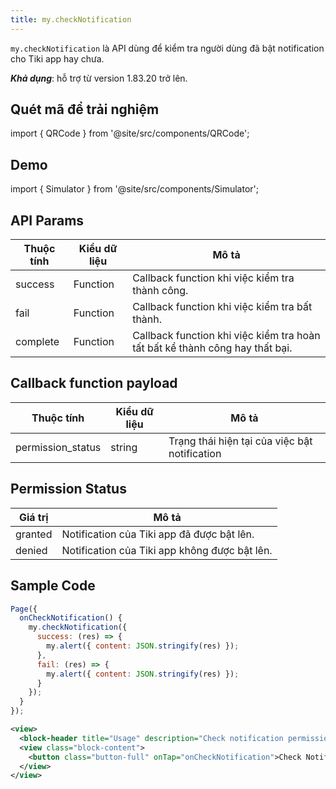 ```yaml
---
title: my.checkNotification
---
```


`my.checkNotification` là API dùng để kiểm tra người dùng đã bật notification cho Tiki app hay chưa.

**_Khả dụng_**: hỗ trợ từ version 1.83.20 trở lên.

## Quét mã để trải nghiệm

import { QRCode } from '@site/src/components/QRCode';

<QRCode page="pages/api/check-notification/index" />

## Demo

import { Simulator } from '@site/src/components/Simulator';

<Simulator page="pages/api/check-notification/index" />

## API Params

| Thuộc tính | Kiểu dữ liệu | Mô tả                                                                        |
| ---------- | ------------ | ---------------------------------------------------------------------------- |
| success    | Function     | Callback function khi việc kiểm tra thành công.                              |
| fail       | Function     | Callback function khi việc kiểm tra bất thành.                               |
| complete   | Function     | Callback function khi việc kiểm tra hoàn tất bất kể thành công hay thất bại. |

## Callback function payload

| Thuộc tính        | Kiểu dữ liệu | Mô tả                                         |
| ----------------- | ------------ | --------------------------------------------- |
| permission_status | string       | Trạng thái hiện tại của việc bật notification |

## Permission Status

| Giá trị | Mô tả                                         |
| ------- | --------------------------------------------- |
| granted | Notification của Tiki app đã được bật lên.    |
| denied  | Notification của Tiki app không được bật lên. |

## Sample Code

```js title=index.js
Page({
  onCheckNotification() {
    my.checkNotification({
      success: (res) => {
        my.alert({ content: JSON.stringify(res) });
      },
      fail: (res) => {
        my.alert({ content: JSON.stringify(res) });
      }
    });
  }
});
```

```xml title=index.txml
<view>
  <block-header title="Usage" description="Check notification permission on device" />
  <view class="block-content">
    <button class="button-full" onTap="onCheckNotification">Check Notification Permission</button>
  </view>
</view>
```
